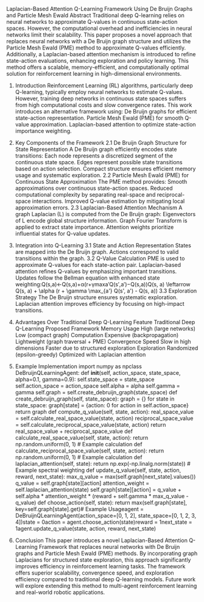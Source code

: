 Laplacian-Based Attention Q-Learning Framework Using De Bruijn Graphs and Particle Mesh Ewald
Abstract
Traditional deep Q-learning relies on neural networks to approximate Q-values in continuous state-action spaces. However, the computational overhead and inefficiencies in neural networks limit their scalability. This paper proposes a novel approach that replaces neural networks with a De Bruijn graph structure and utilizes the Particle Mesh Ewald (PME) method to approximate Q-values efficiently. Additionally, a Laplacian-based attention mechanism is introduced to refine state-action evaluations, enhancing exploration and policy learning. This method offers a scalable, memory-efficient, and computationally optimal solution for reinforcement learning in high-dimensional environments.
1. Introduction
Reinforcement Learning (RL) algorithms, particularly deep Q-learning, typically employ neural networks to estimate Q-values. However, training deep networks in continuous state spaces suffers from high computational costs and slow convergence rates. This work introduces an alternative framework using:
De Bruijn graphs for efficient state-action representation.
Particle Mesh Ewald (PME) for smooth Q-value approximation.
Laplacian-based attention to optimize state-action importance weighting.
2. Key Components of the Framework
2.1 De Bruijn Graph Structure for State Representation
A De Bruijn graph efficiently encodes state transitions:
Each node represents a discretized segment of the continuous state space.
Edges represent possible state transitions based on action selection.
Compact structure ensures efficient memory usage and systematic exploration.
2.2 Particle Mesh Ewald (PME) for Continuous State Approximation
The PME method provides:
Smooth approximations over continuous state-action spaces.
Reduced computational complexity by separating real-space and reciprocal-space interactions.
Improved Q-value estimation by mitigating local approximation errors.
2.3 Laplacian-Based Attention Mechanism
A graph Laplacian (L) is computed from the De Bruijn graph:
Eigenvectors of L encode global structure information.
Graph Fourier Transform is applied to extract state importance.
Attention weights prioritize influential states for Q-value updates.
3. Integration into Q-Learning
3.1 State and Action Representation
States are mapped into the De Bruijn graph.
Actions correspond to valid transitions within the graph.
3.2 Q-Value Calculation
PME is used to approximate Q-values for each state-action pair.
Laplacian-based attention refines Q-values by emphasizing important transitions.
Updates follow the Bellman equation with enhanced state weighting:Q(s,a)←Q(s,a)+α(r+γmaxa′Q(s′,a′)−Q(s,a))Q(s, a) \leftarrow Q(s, a) + \alpha (r + \gamma \max_{a'} Q(s', a') - Q(s, a))
3.3 Exploration Strategy
The De Bruijn structure ensures systematic exploration.
Laplacian attention improves efficiency by focusing on high-impact transitions.
4. Advantages Over Traditional Deep Q-Learning
Feature
Traditional Deep Q-Learning
Proposed Framework
Memory Usage
High (large networks)
Low (compact graph)
Computation
Expensive (backpropagation)
Lightweight (graph traversal + PME)
Convergence Speed
Slow in high dimensions
Faster due to structured exploration
Exploration
Randomized (epsilon-greedy)
Optimized with Laplacian attention
5. Example Implementation
import numpy as npclass DeBruijnQLearningAgent: def __init__(self, action_space, state_space, alpha=0.1, gamma=0.9): self.state_space = state_space self.action_space = action_space self.alpha = alpha self.gamma = gamma self.graph = self.create_debruijn_graph(state_space) def create_debruijn_graph(self, state_space): graph = {} for state in state_space: graph[state] = {action: 0 for action in self.action_space} return graph def compute_q_value(self, state, action): real_space_value = self.calculate_real_space_value(state, action) reciprocal_space_value = self.calculate_reciprocal_space_value(state, action) return real_space_value + reciprocal_space_value def calculate_real_space_value(self, state, action): return np.random.uniform(0, 1) # Example calculation def calculate_reciprocal_space_value(self, state, action): return np.random.uniform(0, 1) # Example calculation def laplacian_attention(self, state): return np.exp(-np.linalg.norm(state)) # Example spectral weighting def update_q_value(self, state, action, reward, next_state): max_q_value = max(self.graph[next_state].values()) q_value = self.graph[state][action] attention_weight = self.laplacian_attention(state) self.graph[state][action] = q_value + self.alpha * attention_weight * (reward + self.gamma * max_q_value - q_value) def choose_action(self, state): return max(self.graph[state], key=self.graph[state].get)# Example Usageagent = DeBruijnQLearningAgent(action_space=[0, 1, 2], state_space=[0, 1, 2, 3, 4])state = 0action = agent.choose_action(state)reward = 1next_state = 1agent.update_q_value(state, action, reward, next_state)

6. Conclusion
This paper introduces a novel Laplacian-Based Attention Q-Learning Framework that replaces neural networks with De Bruijn graphs and Particle Mesh Ewald (PME) methods. By incorporating graph Laplacians for structured state exploration, this approach significantly improves efficiency in reinforcement learning tasks. The framework offers superior scalability, convergence speed, and exploration efficiency compared to traditional deep Q-learning models. Future work will explore extending this method to multi-agent reinforcement learning and real-world robotic applications.
